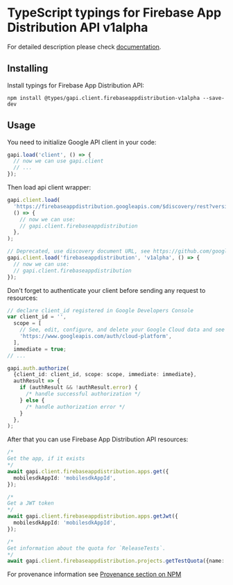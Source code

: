 # TypeScript typings for Firebase App Distribution API v1alpha

For detailed description please check [documentation](https://firebase.google.com/products/app-distribution).

## Installing

Install typings for Firebase App Distribution API:

```
npm install @types/gapi.client.firebaseappdistribution-v1alpha --save-dev
```

## Usage

You need to initialize Google API client in your code:

```typescript
gapi.load('client', () => {
  // now we can use gapi.client
  // ...
});
```

Then load api client wrapper:

```typescript
gapi.client.load(
  'https://firebaseappdistribution.googleapis.com/$discovery/rest?version=v1alpha',
  () => {
    // now we can use:
    // gapi.client.firebaseappdistribution
  },
);
```

```typescript
// Deprecated, use discovery document URL, see https://github.com/google/google-api-javascript-client/blob/master/docs/reference.md#----gapiclientloadname----version----callback--
gapi.client.load('firebaseappdistribution', 'v1alpha', () => {
  // now we can use:
  // gapi.client.firebaseappdistribution
});
```

Don't forget to authenticate your client before sending any request to resources:

```typescript
// declare client_id registered in Google Developers Console
var client_id = '',
  scope = [
    // See, edit, configure, and delete your Google Cloud data and see the email address for your Google Account.
    'https://www.googleapis.com/auth/cloud-platform',
  ],
  immediate = true;
// ...

gapi.auth.authorize(
  {client_id: client_id, scope: scope, immediate: immediate},
  authResult => {
    if (authResult && !authResult.error) {
      /* handle successful authorization */
    } else {
      /* handle authorization error */
    }
  },
);
```

After that you can use Firebase App Distribution API resources: <!-- TODO: make this work for multiple namespaces -->

```typescript
/*
Get the app, if it exists
*/
await gapi.client.firebaseappdistribution.apps.get({
  mobilesdkAppId: 'mobilesdkAppId',
});

/*
Get a JWT token
*/
await gapi.client.firebaseappdistribution.apps.getJwt({
  mobilesdkAppId: 'mobilesdkAppId',
});

/*
Get information about the quota for `ReleaseTests`.
*/
await gapi.client.firebaseappdistribution.projects.getTestQuota({name: 'name'});
```

For provenance information see [Provenance section on NPM](https://www.npmjs.com/package/@maxim_mazurok/gapi.client.firebaseappdistribution-v1alpha#Provenance:~:text=none-,Provenance,-Built%20and%20signed)
